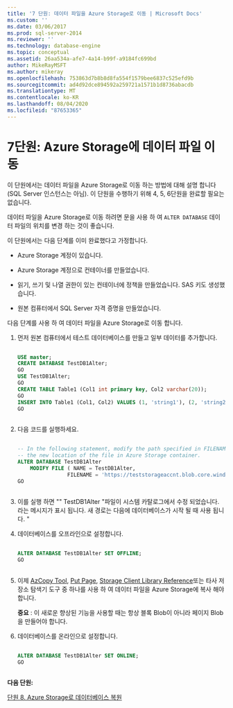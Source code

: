 ```yaml
---
title: '7 단원: 데이터 파일을 Azure Storage로 이동 | Microsoft Docs'
ms.custom: ''
ms.date: 03/06/2017
ms.prod: sql-server-2014
ms.reviewer: ''
ms.technology: database-engine
ms.topic: conceptual
ms.assetid: 26aa534a-afe7-4a14-b99f-a9184fc699bd
author: MikeRayMSFT
ms.author: mikeray
ms.openlocfilehash: 753863d7b8b8d8fa554f1579bee6837c525efd9b
ms.sourcegitcommit: ad4d92dce894592a259721a1571b1d8736abacdb
ms.translationtype: MT
ms.contentlocale: ko-KR
ms.lasthandoff: 08/04/2020
ms.locfileid: "87653365"
---
```

# <a name="lesson-7-move-your-data-files-to-azure-storage"></a>7단원: Azure Storage에 데이터 파일 이동
  이 단원에서는 데이터 파일을 Azure Storage로 이동 하는 방법에 대해 설명 합니다 (SQL Server 인스턴스는 아님). 이 단원을 수행하기 위해 4, 5, 6단원을 완료할 필요는 없습니다.  
  
 데이터 파일을 Azure Storage로 이동 하려면 문을 사용 하 여 `ALTER DATABASE` 데이터 파일의 위치를 변경 하는 것이 좋습니다.  
  
 이 단원에서는 다음 단계를 이미 완료했다고 가정합니다.  
  
-   Azure Storage 계정이 있습니다.  
  
-   Azure Storage 계정으로 컨테이너를 만들었습니다.  
  
-   읽기, 쓰기 및 나열 권한이 있는 컨테이너에 정책을 만들었습니다. SAS 키도 생성했습니다.  
  
-   원본 컴퓨터에서 SQL Server 자격 증명을 만들었습니다.  
  
 다음 단계를 사용 하 여 데이터 파일을 Azure Storage로 이동 합니다.  
  
1.  먼저 원본 컴퓨터에서 테스트 데이터베이스를 만들고 일부 데이터를 추가합니다.  
  
    ```sql  
  
    USE master;   
    CREATE DATABASE TestDB1Alter;   
    GO   
    USE TestDB1Alter;   
    GO   
    CREATE TABLE Table1 (Col1 int primary key, Col2 varchar(20));   
    GO   
    INSERT INTO Table1 (Col1, Col2) VALUES (1, 'string1'), (2, 'string2');   
    GO  
  
    ```  
  
2.  다음 코드를 실행하세요.  
  
    ```sql  
  
    -- In the following statement, modify the path specified in FILENAME to   
    -- the new location of the file in Azure Storage container.   
    ALTER DATABASE TestDB1Alter    
        MODIFY FILE ( NAME = TestDB1Alter,    
                    FILENAME = 'https://teststorageaccnt.blob.core.windows.net/testcontaineralter/TestDB1AlterData.mdf');   
    GO  
  
    ```  
  
3.  이를 실행 하면 "" TestDB1Alter "파일이 시스템 카탈로그에서 수정 되었습니다. 라는 메시지가 표시 됩니다. 새 경로는 다음에 데이터베이스가 시작 될 때 사용 됩니다. "  
  
4.  데이터베이스를 오프라인으로 설정합니다.  
  
    ```sql  
  
    ALTER DATABASE TestDB1Alter SET OFFLINE;   
    GO  
  
    ```  
  
5.  이제 [AzCopy Tool](https://docs.microsoft.com/archive/blogs/windowsazurestorage/azcopy-uploadingdownloading-files-for-windows-azure-blobs), [Put Page](https://msdn.microsoft.com/library/azure/ee691975.aspx), [Storage Client Library Reference](https://msdn.microsoft.com/library/azure/dn261237.aspx)또는 타사 저장소 탐색기 도구 중 하나를 사용 하 여 데이터 파일을 Azure Storage에 복사 해야 합니다.  
  
     **중요** : 이 새로운 향상된 기능을 사용할 때는 항상 블록 Blob이 아니라 페이지 Blob을 만들어야 합니다.  
  
6.  데이터베이스를 온라인으로 설정합니다.  
  
    ```sql  
  
    ALTER DATABASE TestDB1Alter SET ONLINE;   
    GO  
  
    ```  
  
 **다음 단원:**  
  
 [단원 8. Azure Storage로 데이터베이스 복원](lesson-7-restore-a-database-to-a-point-in-time.md)  
  
  

